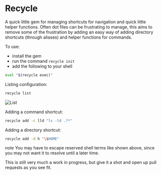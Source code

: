 # Recycle

A quick little gem for managing shortcuts for navigation and quick little helper
functions.  Often dot files can be frustrating to manage, this aims to remove
some of the frustration by adding an easy way of adding directory shortcuts
(through aliases) and helper functions for commands.

To use:

* install the gem
* run the command `recycle init`
* add the following to your shell
```sh
eval "$(recycle exec)"
```

Listing configuration:

```sh
recycle list
```

![List](https://raw.github.com/jeremywrowe/recycle/master/recycle-list.png)

Adding a command shortcut:

```sh
recycle add -c lld "ls -ld .?*"
```

Adding a directory shortcut:

```sh
recycle add -d h "\$HOME"
```

*note* You may have to escape reserved shell terms like shown above, since you
may not want it to resolve until a later time.

This is still very much a work in progress, but give it a shot and open up pull
requests as you see fit.
